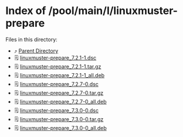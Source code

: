 
# Index of /pool/main/l/linuxmuster-prepare
Files in this directory:
- ⤴ [Parent Directory](../)
- 🗒 [linuxmuster-prepare_7.2.1-1.dsc](linuxmuster-prepare_7.2.1-1.dsc)
- 🗒 [linuxmuster-prepare_7.2.1-1.tar.gz](linuxmuster-prepare_7.2.1-1.tar.gz)
- 🗒 [linuxmuster-prepare_7.2.1-1_all.deb](linuxmuster-prepare_7.2.1-1_all.deb)
- 🗒 [linuxmuster-prepare_7.2.7-0.dsc](linuxmuster-prepare_7.2.7-0.dsc)
- 🗒 [linuxmuster-prepare_7.2.7-0.tar.gz](linuxmuster-prepare_7.2.7-0.tar.gz)
- 🗒 [linuxmuster-prepare_7.2.7-0_all.deb](linuxmuster-prepare_7.2.7-0_all.deb)
- 🗒 [linuxmuster-prepare_7.3.0-0.dsc](linuxmuster-prepare_7.3.0-0.dsc)
- 🗒 [linuxmuster-prepare_7.3.0-0.tar.gz](linuxmuster-prepare_7.3.0-0.tar.gz)
- 🗒 [linuxmuster-prepare_7.3.0-0_all.deb](linuxmuster-prepare_7.3.0-0_all.deb)
